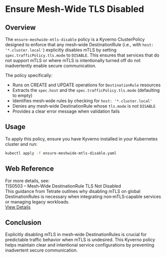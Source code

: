 # Ensure Mesh‑Wide TLS Disabled

## Overview

The `ensure-meshwide-mtls-disable` policy is a Kyverno ClusterPolicy designed to enforce that any mesh‑wide DestinationRule (i.e., with `host: '*.cluster.local'`) explicitly disables mTLS by setting `spec.trafficPolicy.tls.mode` to `DISABLE`. This ensures that services that do not support mTLS or where mTLS is intentionally turned off do not inadvertently enable secure communication.

The policy specifically:

-   Runs on CREATE and UPDATE operations for `DestinationRule` resources
-   Extracts the `spec.host` and the `spec.trafficPolicy.tls.mode` (defaulting to empty)
-   Identifies mesh‑wide rules by checking for `host: '*.cluster.local'`
-   Denies any mesh‑wide DestinationRule whose `tls.mode` is not `DISABLE`
-   Provides a clear error message when validation fails

## Usage

To apply this policy, ensure you have Kyverno installed in your Kubernetes cluster and run:

```bash
kubectl apply -f ensure-meshwide-mtls-disable.yaml
```

## Web Reference

For more details, see:  
TIS0503 – Mesh‑Wide DestinationRule TLS Not Disabled  
This guidance from Tetrate outlines why disabling mTLS on global DestinationRules is necessary when integrating non‑mTLS‑capable services or managing legacy workloads.  
[View Details](https://docs.tetrate.io/istio-subscription/tools/tca/analysis/TIS0503)

## Conclusion

Explicitly disabling mTLS in mesh‑wide DestinationRules is crucial for predictable traffic behavior when mTLS is undesired. This Kyverno policy helps maintain clear and intentional service configurations by preventing inadvertent secure communication.
